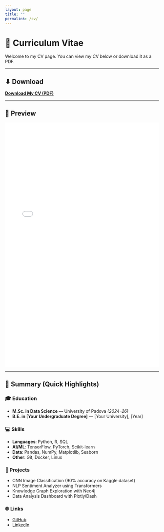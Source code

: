 ```yaml
---
layout: page
title: ""
permalink: /cv/
---
```


# 📜 Curriculum Vitae  

Welcome to my CV page. You can view my CV below or download it as a PDF.  

---

## ⬇ Download  
[**Download My CV (PDF)**](assets/HaridhanushResume.pdf)  

---

## 📖 Preview  

<embed src="{{ '/assets/HaridhanushResume.pdf' | relative_url }}" width="100%" height="800px" type="application/pdf">


---

## 📌 Summary (Quick Highlights)  

### 🎓 Education  
- **M.Sc. in Data Science** — University of Padova *(2024–26)*  
- **B.E. in [Your Undergraduate Degree]** — [Your University], [Year]  

### 💻 Skills  
- **Languages**: Python, R, SQL  
- **AI/ML**: TensorFlow, PyTorch, Scikit-learn  
- **Data**: Pandas, NumPy, Matplotlib, Seaborn  
- **Other**: Git, Docker, Linux  

### 🚀 Projects  
- CNN Image Classification (90% accuracy on Kaggle dataset)  
- NLP Sentiment Analyzer using Transformers  
- Knowledge Graph Exploration with Neo4j  
- Data Analysis Dashboard with Plotly/Dash  

### 🌐 Links  
- [GitHub](https://github.com/haridhanush-ravichandran)  
- [LinkedIn](https://linkedin.com/in/haridhanush-ravichandran)  
